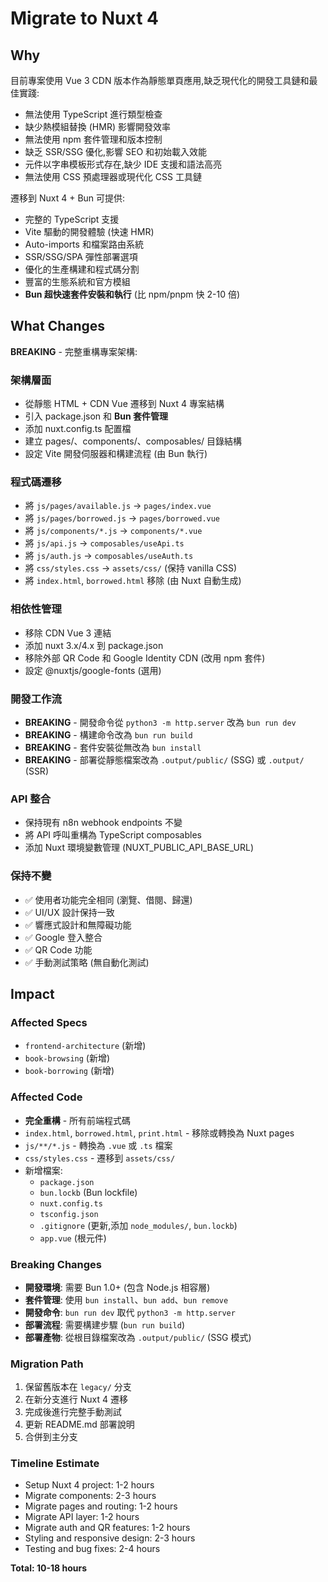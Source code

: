 # Migrate to Nuxt 4

## Why

目前專案使用 Vue 3 CDN 版本作為靜態單頁應用,缺乏現代化的開發工具鏈和最佳實踐:

- 無法使用 TypeScript 進行類型檢查
- 缺少熱模組替換 (HMR) 影響開發效率
- 無法使用 npm 套件管理和版本控制
- 缺乏 SSR/SSG 優化,影響 SEO 和初始載入效能
- 元件以字串模板形式存在,缺少 IDE 支援和語法高亮
- 無法使用 CSS 預處理器或現代化 CSS 工具鏈

遷移到 Nuxt 4 + Bun 可提供:
- 完整的 TypeScript 支援
- Vite 驅動的開發體驗 (快速 HMR)
- Auto-imports 和檔案路由系統
- SSR/SSG/SPA 彈性部署選項
- 優化的生產構建和程式碼分割
- 豐富的生態系統和官方模組
- **Bun 超快速套件安裝和執行** (比 npm/pnpm 快 2-10 倍)

## What Changes

**BREAKING** - 完整重構專案架構:

### 架構層面
- 從靜態 HTML + CDN Vue 遷移到 Nuxt 4 專案結構
- 引入 package.json 和 **Bun 套件管理**
- 添加 nuxt.config.ts 配置檔
- 建立 pages/、components/、composables/ 目錄結構
- 設定 Vite 開發伺服器和構建流程 (由 Bun 執行)

### 程式碼遷移
- 將 `js/pages/available.js` → `pages/index.vue`
- 將 `js/pages/borrowed.js` → `pages/borrowed.vue`
- 將 `js/components/*.js` → `components/*.vue`
- 將 `js/api.js` → `composables/useApi.ts`
- 將 `js/auth.js` → `composables/useAuth.ts`
- 將 `css/styles.css` → `assets/css/` (保持 vanilla CSS)
- 將 `index.html`, `borrowed.html` 移除 (由 Nuxt 自動生成)

### 相依性管理
- 移除 CDN Vue 3 連結
- 添加 nuxt 3.x/4.x 到 package.json
- 移除外部 QR Code 和 Google Identity CDN (改用 npm 套件)
- 設定 @nuxtjs/google-fonts (選用)

### 開發工作流
- **BREAKING** - 開發命令從 `python3 -m http.server` 改為 `bun run dev`
- **BREAKING** - 構建命令改為 `bun run build`
- **BREAKING** - 套件安裝從無改為 `bun install`
- **BREAKING** - 部署從靜態檔案改為 `.output/public/` (SSG) 或 `.output/` (SSR)

### API 整合
- 保持現有 n8n webhook endpoints 不變
- 將 API 呼叫重構為 TypeScript composables
- 添加 Nuxt 環境變數管理 (NUXT_PUBLIC_API_BASE_URL)

### 保持不變
- ✅ 使用者功能完全相同 (瀏覽、借閱、歸還)
- ✅ UI/UX 設計保持一致
- ✅ 響應式設計和無障礙功能
- ✅ Google 登入整合
- ✅ QR Code 功能
- ✅ 手動測試策略 (無自動化測試)

## Impact

### Affected Specs
- `frontend-architecture` (新增)
- `book-browsing` (新增)
- `book-borrowing` (新增)

### Affected Code
- **完全重構** - 所有前端程式碼
- `index.html`, `borrowed.html`, `print.html` - 移除或轉換為 Nuxt pages
- `js/**/*.js` - 轉換為 `.vue` 或 `.ts` 檔案
- `css/styles.css` - 遷移到 `assets/css/`
- 新增檔案:
  - `package.json`
  - `bun.lockb` (Bun lockfile)
  - `nuxt.config.ts`
  - `tsconfig.json`
  - `.gitignore` (更新,添加 `node_modules/`, `bun.lockb`)
  - `app.vue` (根元件)

### Breaking Changes
- **開發環境**: 需要 Bun 1.0+ (包含 Node.js 相容層)
- **套件管理**: 使用 `bun install`、`bun add`、`bun remove`
- **開發命令**: `bun run dev` 取代 `python3 -m http.server`
- **部署流程**: 需要構建步驟 (`bun run build`)
- **部署產物**: 從根目錄檔案改為 `.output/public/` (SSG 模式)

### Migration Path
1. 保留舊版本在 `legacy/` 分支
2. 在新分支進行 Nuxt 4 遷移
3. 完成後進行完整手動測試
4. 更新 README.md 部署說明
5. 合併到主分支

### Timeline Estimate
- Setup Nuxt 4 project: 1-2 hours
- Migrate components: 2-3 hours
- Migrate pages and routing: 1-2 hours
- Migrate API layer: 1-2 hours
- Migrate auth and QR features: 1-2 hours
- Styling and responsive design: 2-3 hours
- Testing and bug fixes: 2-4 hours

**Total: 10-18 hours**
